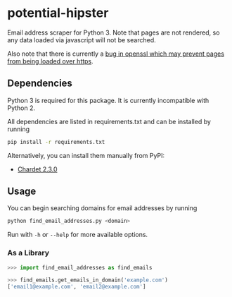 # potential-hipster

Email address scraper for Python 3. Note that pages are not rendered, so any 
data loaded via javascript will not be searched.

Also note that there is currently a [bug in openssl which may prevent pages 
from being loaded over https](
https://bugs.launchpad.net/ubuntu/+source/openssl/+bug/965371).

## Dependencies

Python 3 is required for this package. It is currently incompatible with Python 2.

All dependencies are listed in requirements.txt and can be installed by running

```sh
pip install -r requirements.txt
```

Alternatively, you can install them manually from PyPI:

 * [Chardet 2.3.0](https://pypi.python.org/pypi/chardet/2.3.0)

## Usage

You can begin searching domains for email addresses by running

```sh
python find_email_addresses.py <domain>
```

Run with `-h` or `--help` for more available options.

### As a Library
```python
>>> import find_email_addresses as find_emails

>>> find_emails.get_emails_in_domain('example.com')
['email1@example.com', 'email2@example.com']
```

